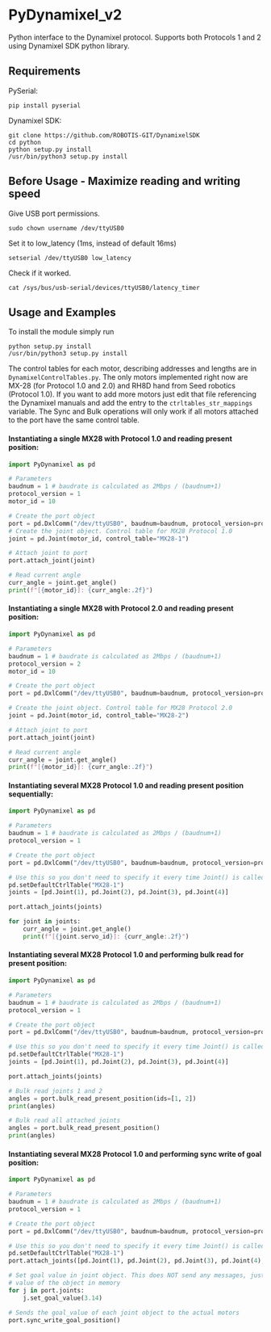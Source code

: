 # PyDynamixel_v2
Python interface to the Dynamixel protocol. Supports both Protocols 1 and 2 using Dynamixel SDK python library.

## Requirements
PySerial:
```
pip install pyserial
```
Dynamixel SDK:
```
git clone https://github.com/ROBOTIS-GIT/DynamixelSDK
cd python
python setup.py install
/usr/bin/python3 setup.py install
```

## Before Usage - Maximize reading and writing speed

Give USB port permissions.
```
sudo chown username /dev/ttyUSB0
```

Set it to low_latency (1ms, instead of default 16ms)
```
setserial /dev/ttyUSB0 low_latency
```

Check if it worked.
```
cat /sys/bus/usb-serial/devices/ttyUSB0/latency_timer
```

## Usage and Examples

To install the module simply run

```
python setup.py install
/usr/bin/python3 setup.py install
```

The control tables for each motor, describing addresses and lengths are in `DynamixelControlTables.py`. The only motors implemented right now are MX-28 (for Protocol 1.0 and 2.0) and RH8D hand from Seed robotics (Protocol 1.0). If you want to add more motors just edit that file referencing the Dynamixel manuals and add the entry to the `ctrltables_str_mappings` variable.
The Sync and Bulk operations will only work if all motors attached to the port have the same control table.

#### Instantiating a single MX28 with Protocol 1.0 and reading present position:

```python
import PyDynamixel as pd

# Parameters
baudnum = 1 # baudrate is calculated as 2Mbps / (baudnum+1)
protocol_version = 1
motor_id = 10

# Create the port object
port = pd.DxlComm("/dev/ttyUSB0", baudnum=baudnum, protocol_version=protocol_version)
# Create the joint object. Control table for MX28 Protocol 1.0
joint = pd.Joint(motor_id, control_table="MX28-1")

# Attach joint to port
port.attach_joint(joint)

# Read current angle
curr_angle = joint.get_angle()
print(f"[{motor_id}]: {curr_angle:.2f}")
```

#### Instantiating a single MX28 with Protocol 2.0 and reading present position:

```python
import PyDynamixel as pd

# Parameters
baudnum = 1 # baudrate is calculated as 2Mbps / (baudnum+1)
protocol_version = 2
motor_id = 10

# Create the port object
port = pd.DxlComm("/dev/ttyUSB0", baudnum=baudnum, protocol_version=protocol_version)

# Create the joint object. Control table for MX28 Protocol 2.0
joint = pd.Joint(motor_id, control_table="MX28-2")

# Attach joint to port
port.attach_joint(joint)

# Read current angle
curr_angle = joint.get_angle()
print(f"[{motor_id}]: {curr_angle:.2f}")
```

#### Instantiating several MX28 Protocol 1.0 and reading present position sequentially:

```python
import PyDynamixel as pd

# Parameters
baudnum = 1 # baudrate is calculated as 2Mbps / (baudnum+1)
protocol_version = 1

# Create the port object
port = pd.DxlComm("/dev/ttyUSB0", baudnum=baudnum, protocol_version=protocol_version)

# Use this so you don't need to specify it every time Joint() is called
pd.setDefaultCtrlTable("MX28-1")
joints = [pd.Joint(1), pd.Joint(2), pd.Joint(3), pd.Joint(4)]

port.attach_joints(joints)

for joint in joints:
    curr_angle = joint.get_angle()
    print(f"[{joint.servo_id}]: {curr_angle:.2f}")
```

#### Instantiating several MX28 Protocol 1.0 and performing bulk read for present position:

```python
import PyDynamixel as pd

# Parameters
baudnum = 1 # baudrate is calculated as 2Mbps / (baudnum+1)
protocol_version = 1

# Create the port object
port = pd.DxlComm("/dev/ttyUSB0", baudnum=baudnum, protocol_version=protocol_version)

# Use this so you don't need to specify it every time Joint() is called
pd.setDefaultCtrlTable("MX28-1")
joints = [pd.Joint(1), pd.Joint(2), pd.Joint(3), pd.Joint(4)]

port.attach_joints(joints)

# Bulk read joints 1 and 2
angles = port.bulk_read_present_position(ids=[1, 2])
print(angles)

# Bulk read all attached joints
angles = port.bulk_read_present_position()
print(angles)
```

#### Instantiating several MX28 Protocol 1.0 and performing sync write of goal position:

```python
import PyDynamixel as pd

# Parameters
baudnum = 1 # baudrate is calculated as 2Mbps / (baudnum+1)
protocol_version = 1

# Create the port object
port = pd.DxlComm("/dev/ttyUSB0", baudnum=baudnum, protocol_version=protocol_version)

# Use this so you don't need to specify it every time Joint() is called
pd.setDefaultCtrlTable("MX28-1")
port.attach_joints([pd.Joint(1), pd.Joint(2), pd.Joint(3), pd.Joint(4), pd.Joint(5)])

# Set goal value in joint object. This does NOT send any messages, just changes
# value of the object in memory
for j in port.joints:
    j.set_goal_value(3.14)

# Sends the goal_value of each joint object to the actual motors
port.sync_write_goal_position()
